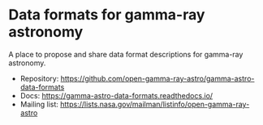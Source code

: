 # Data formats for gamma-ray astronomy

A place to propose and share data format descriptions for gamma-ray astronomy.

* Repository: https://github.com/open-gamma-ray-astro/gamma-astro-data-formats
* Docs: https://gamma-astro-data-formats.readthedocs.io/
* Mailing list: https://lists.nasa.gov/mailman/listinfo/open-gamma-ray-astro
